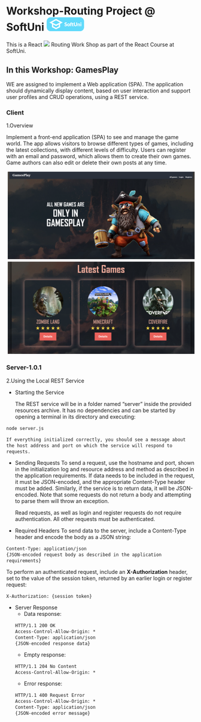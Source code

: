 # Workshop-Routing Project @ SoftUni <img src="/ReactJS-February-2025/04-Workshop-Components/SoftUni.png" width="100">

This is a React <img src="https://upload.wikimedia.org/wikipedia/commons/a/a7/React-icon.svg" width="30"> Routing Work Shop as part of the React Course at SoftUni.

## In this Workshop: GamesPlay

WE are assigned to implement a Web application (SPA). The application should dynamically display content, based on user interaction and support user profiles and CRUD operations, using a REST service.

### Client

1.Overview

Implement a front-end application (SPA) to see and manage the game world. The app allows visitors to browse different types of games, including the latest collections, with different levels of difficulty. Users can register with an email and password, which allows them to create their own games. Game authors can also edit or delete their own posts at any time.

![Home Page](./public/Screenshot%202025-03-15%20at%2002.32.21.png)

### Server-1.0.1

2.Using the Local REST Service

-   Starting the Service

    The REST service will be in a folder named “server” inside the provided resources archive. It has no dependencies and can be started by opening a terminal in its directory and executing:

```
node server.js
```

    If everything initialized correctly, you should see a message about the host address and port on which the service will respond to requests.

-   Sending Requests
    To send a request, use the hostname and port, shown in the initialization log and resource address and method as described in the application requirements. If data needs to be included in the request, it must be JSON-encoded, and the appropriate Content-Type header must be added. Similarly, if the service is to return data, it will be JSON-encoded. Note that some requests do not return a body and attempting to parse them will throw an exception.

    Read requests, as well as login and register requests do not require authentication. All other requests must be authenticated.

-   Required Headers
    To send data to the server, include a Content-Type header and encode the body as a JSON string:

```
Content-Type: application/json
{JSON-encoded request body as described in the application requirements}
```

To perform an authenticated request, include an **X-Authorization** header, set to the value of the session token, returned by an earlier login or register request:

```
X-Authorization: {session token}
```

-   Server Response
    -   Data response:
    ```
    HTTP/1.1 200 OK
    Access-Control-Allow-Origin: *
    Content-Type: application/json
    {JSON-encoded response data}
    ```
    -   Empty response:
    ```
    HTTP/1.1 204 No Content
    Access-Control-Allow-Origin: *
    ```
    -   Error response:
    ```
    HTTP/1.1 400 Request Error
    Access-Control-Allow-Origin: *
    Content-Type: application/json
    {JSON-encoded error message}
    ```

